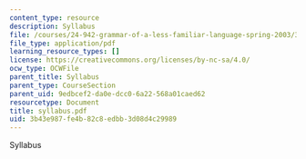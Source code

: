 ```yaml
---
content_type: resource
description: Syllabus
file: /courses/24-942-grammar-of-a-less-familiar-language-spring-2003/3b43e987fe4b82c8edbb3d08d4c29989_syllabus.pdf
file_type: application/pdf
learning_resource_types: []
license: https://creativecommons.org/licenses/by-nc-sa/4.0/
ocw_type: OCWFile
parent_title: Syllabus
parent_type: CourseSection
parent_uid: 9edbcef2-da0e-dcc0-6a22-568a01caed62
resourcetype: Document
title: syllabus.pdf
uid: 3b43e987-fe4b-82c8-edbb-3d08d4c29989
---
```

Syllabus